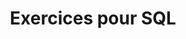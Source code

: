 ---
title: Exercices pour SQL
short_title: SQL
authors: 
    - name: Thierry HUET
      affiliations: 
        - APERTO-NOTA
      email: thierry.huet@aperto-nota.fr
subject: Exercices
exports: 
  - format: pdf
    language: fr
    template: lapreprint
    date: 2024-10-01
---